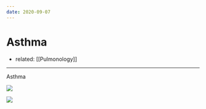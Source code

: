 ```yaml
---
date: 2020-09-07
---
```


# Asthma

- related: [[Pulmonology]]
---

Asthma

<!-- asthma severity and therapy -->

![](https://photos.thisispiggy.com/file/wikiFiles/image-20200203203155464.png)

![](https://photos.thisispiggy.com/file/wikiFiles/image-20200203203142972.png)

